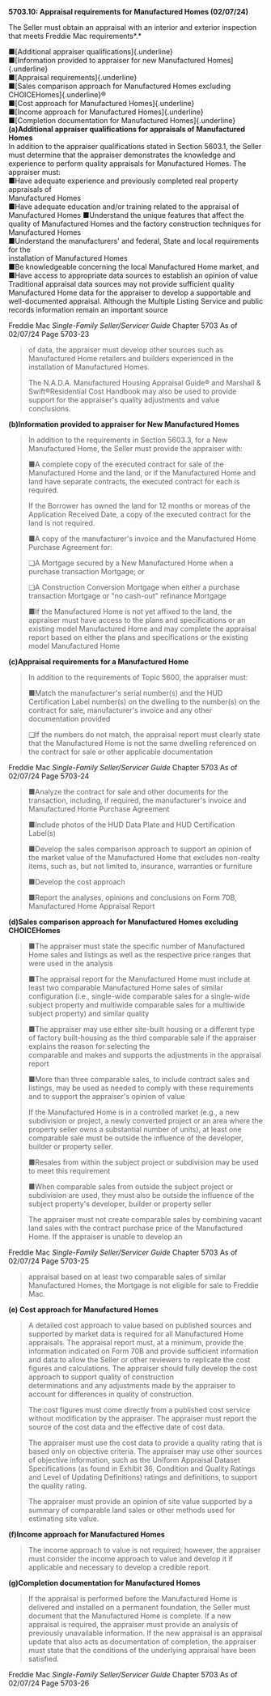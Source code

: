 **5703.10: Appraisal requirements for Manufactured Homes (02/07/24)**

The Seller must obtain an appraisal with an interior and exterior
inspection that meets Freddie Mac requirements*.*

■[Additional appraiser qualifications]{.underline}\
■[Information provided to appraiser for new Manufactured
Homes]{.underline}\
■[Appraisal requirements]{.underline}\
■[Sales comparison approach for Manufactured Homes excluding
CHOICEHomes]{.underline}®\
■[Cost approach for Manufactured Homes]{.underline}\
■[Income approach for Manufactured Homes]{.underline}\
■[Completion documentation for Manufactured Homes]{.underline}\
**(a)Additional appraiser qualifications for appraisals of Manufactured
Homes**\
In addition to the appraiser qualifications stated in Section 5603.1,
the Seller must determine that the appraiser demonstrates the knowledge
and experience to perform quality appraisals for Manufactured Homes. The
appraiser must:\
■Have adequate experience and previously completed real property
appraisals of\
Manufactured Homes\
■Have adequate education and/or training related to the appraisal of
Manufactured Homes ■Understand the unique features that affect the
quality of Manufactured Homes and the factory construction techniques
for Manufactured Homes\
■Understand the manufacturers' and federal, State and local requirements
for the\
installation of Manufactured Homes\
■Be knowledgeable concerning the local Manufactured Home market, and\
■Have access to appropriate data sources to establish an opinion of
value\
Traditional appraisal data sources may not provide sufficient quality
Manufactured Home data for the appraiser to develop a supportable and
well-documented appraisal. Although the Multiple Listing Service and
public records information remain an important source

Freddie Mac *Single-Family Seller/Servicer Guide* Chapter 5703 As of
02/07/24 Page 5703-23

> of data, the appraiser must develop other sources such as Manufactured
> Home retailers and builders experienced in the installation of
> Manufactured Homes.
>
> The N.A.D.A. Manufactured Housing Appraisal Guide® and Marshall &
> Swift®Residential Cost Handbook may also be used to provide support
> for the appraiser's quality adjustments and value conclusions.

**(b)Information provided to appraiser for New Manufactured Homes**

> In addition to the requirements in Section 5603.3, for a New
> Manufactured Home, the Seller must provide the appraiser with:
>
> ■A complete copy of the executed contract for sale of the Manufactured
> Home and the land, or if the Manufactured Home and land have separate
> contracts, the executed contract for each is required.
>
> If the Borrower has owned the land for 12 months or moreas of the
> Application Received Date, a copy of the executed contract for the
> land is not required.
>
> ■A copy of the manufacturer's invoice and the Manufactured Home
> Purchase Agreement for:
>
> ❑A Mortgage secured by a New Manufactured Home when a purchase
> transaction Mortgage; or
>
> ❑A Construction Conversion Mortgage when either a purchase transaction
> Mortgage or "no cash-out" refinance Mortgage
>
> ■If the Manufactured Home is not yet affixed to the land, the
> appraiser must have access to the plans and specifications or an
> existing model Manufactured Home and may complete the appraisal report
> based on either the plans and specifications or the existing model
> Manufactured Home

**(c)Appraisal requirements for a Manufactured Home**

> In addition to the requirements of Topic 5600, the appraiser must:
>
> ■Match the manufacturer's serial number(s) and the HUD Certification
> Label number(s) on the dwelling to the number(s) on the contract for
> sale, manufacturer's invoice and any other documentation provided
>
> ❑If the numbers do not match, the appraisal report must clearly state
> that the Manufactured Home is not the same dwelling referenced on the
> contract for sale or other applicable documentation

Freddie Mac *Single-Family Seller/Servicer Guide* Chapter 5703 As of
02/07/24 Page 5703-24

> ■Analyze the contract for sale and other documents for the
> transaction, including, if required, the manufacturer's invoice and
> Manufactured Home Purchase Agreement
>
> ■Include photos of the HUD Data Plate and HUD Certification Label(s)
>
> ■Develop the sales comparison approach to support an opinion of the
> market value of the Manufactured Home that excludes non-realty items,
> such as, but not limited to, insurance, warranties or furniture
>
> ■Develop the cost approach
>
> ■Report the analyses, opinions and conclusions on Form 70B,
> Manufactured Home Appraisal Report

**(d)Sales comparison approach for Manufactured Homes excluding
CHOICEHomes**

> ■The appraiser must state the specific number of Manufactured Home
> sales and listings as well as the respective price ranges that were
> used in the analysis
>
> ■The appraisal report for the Manufactured Home must include at least
> two comparable Manufactured Home sales of similar configuration (i.e.,
> single-wide comparable sales for a single-wide subject property and
> multiwide comparable sales for a multiwide subject property) and
> similar quality
>
> ■The appraiser may use either site-built housing or a different type
> of factory built-housing as the third comparable sale if the appraiser
> explains the reason for selecting the\
> comparable and makes and supports the adjustments in the appraisal
> report
>
> ■More than three comparable sales, to include contract sales and
> listings, may be used as needed to comply with these requirements and
> to support the appraiser's opinion of value
>
> If the Manufactured Home is in a controlled market (e.g., a new
> subdivision or project, a newly converted project or an area where the
> property seller owns a substantial number of units), at least one
> comparable sale must be outside the influence of the developer,
> builder or property seller.
>
> ■Resales from within the subject project or subdivision may be used to
> meet this requirement
>
> ■When comparable sales from outside the subject project or subdivision
> are used, they must also be outside the influence of the subject
> property's developer, builder or property seller
>
> The appraiser must not create comparable sales by combining vacant
> land sales with the contract purchase price of the Manufactured Home.
> If the appraiser is unable to develop an

Freddie Mac *Single-Family Seller/Servicer Guide* Chapter 5703 As of
02/07/24 Page 5703-25

> appraisal based on at least two comparable sales of similar
> Manufactured Homes, the Mortgage is not eligible for sale to Freddie
> Mac.

**(e) Cost approach for Manufactured Homes**

> A detailed cost approach to value based on published sources and
> supported by market data is required for all Manufactured Home
> appraisals. The appraisal report must, at a minimum, provide the
> information indicated on Form 70B and provide sufficient information
> and data to allow the Seller or other reviewers to replicate the cost
> figures and calculations. The appraiser should fully develop the cost
> approach to support quality of construction\
> determinations and any adjustments made by the appraiser to account
> for differences in quality of construction.
>
> The cost figures must come directly from a published cost service
> without modification by the appraiser. The appraiser must report the
> source of the cost data and the effective date of cost data.
>
> The appraiser must use the cost data to provide a quality rating that
> is based only on objective criteria. The appraiser may use other
> sources of objective information, such as the Uniform Appraisal
> Dataset Specifications (as found in Exhibit 36, Condition and Quality
> Ratings and Level of Updating Definitions) ratings and definitions, to
> support the quality rating.
>
> The appraiser must provide an opinion of site value supported by a
> summary of comparable land sales or other methods used for estimating
> site value.

**(f)Income approach for Manufactured Homes**

> The income approach to value is not required; however, the appraiser
> must consider the income approach to value and develop it if
> applicable and necessary to develop a credible report.

**(g)Completion documentation for Manufactured Homes**

> If the appraisal is performed before the Manufactured Home is
> delivered and installed on a permanent foundation, the Seller must
> document that the Manufactured Home is complete. If a new appraisal is
> required, the appraiser must provide an analysis of previously
> unavailable information. If the new appraisal is an appraisal update
> that also acts as documentation of completion, the appraiser must
> state that the conditions of the underlying appraisal have been
> satisfied.

Freddie Mac *Single-Family Seller/Servicer Guide* Chapter 5703 As of
02/07/24 Page 5703-26